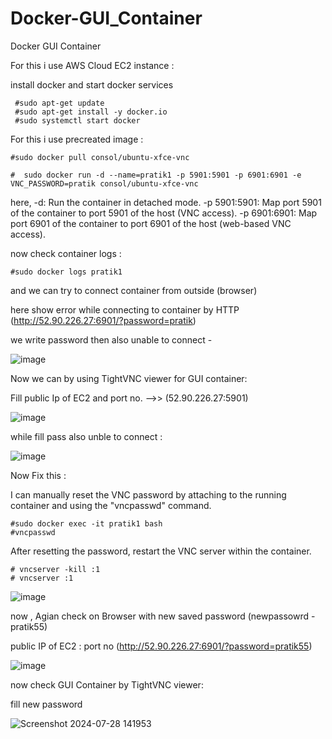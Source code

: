 # Docker-GUI_Container
Docker GUI Container


For this i use AWS Cloud EC2 instance :

install docker and start docker services

     #sudo apt-get update
     #sudo apt-get install -y docker.io
     #sudo systemctl start docker 


For this i use precreated image :

    #sudo docker pull consol/ubuntu-xfce-vnc

    #  sudo docker run -d --name=pratik1 -p 5901:5901 -p 6901:6901 -e VNC_PASSWORD=pratik consol/ubuntu-xfce-vnc

 here,
    -d: Run the container in detached mode.
    -p 5901:5901: Map port 5901 of the container to port 5901 of the host (VNC access).
    -p 6901:6901: Map port 6901 of the container to port 6901 of the host (web-based VNC access).
    
now check container logs :

    #sudo docker logs pratik1
    
and we can try to connect container from outside (browser) 

here show error while connecting to container by HTTP (http://52.90.226.27:6901/?password=pratik)

we write password then also unable to connect -

![image](https://github.com/user-attachments/assets/070c9471-cc3c-4b4a-8d72-2ecea5747da7)



Now we can by using TightVNC viewer for GUI container:

Fill public Ip of EC2 and port no. -->> (52.90.226.27:5901)

![image](https://github.com/user-attachments/assets/99d21477-3f4d-4623-a5cd-3ad9783d029a)

while fill pass also unble to connect :

![image](https://github.com/user-attachments/assets/95bf9c5d-c26a-4136-87bd-49982e444545)



Now Fix this :


I can manually reset the VNC password by attaching to the running container and using the "vncpasswd" command.

    #sudo docker exec -it pratik1 bash
    #vncpasswd

After resetting the password, restart the VNC server within the container.

    # vncserver -kill :1
    # vncserver :1

![image](https://github.com/user-attachments/assets/7373b6c0-08be-4bae-9c53-6a6002dd785c)



now , Agian check on Browser with new saved password (newpassowrd - pratik55)

 public IP of EC2 : port no (http://52.90.226.27:6901/?password=pratik55)

![image](https://github.com/user-attachments/assets/ff95071c-e1d4-4279-a63e-a0788b8526f8)


now check GUI Container by TightVNC viewer:

fill new password 

![Screenshot 2024-07-28 141953](https://github.com/user-attachments/assets/b95063a9-2775-44f1-839e-8d143c3545e3)

    



